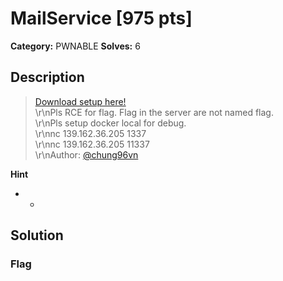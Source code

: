 # MailService [975 pts]

**Category:** PWNABLE
**Solves:** 6

## Description
>[Download setup here!](https://drive.google.com/file/d/1TII13qB0DORY0euis7Gp_zLlSFdPISe-/view?usp=share_link)</br>\r\nPls RCE for flag. Flag in the server are not named flag.<br>\r\nPls setup docker local for debug.<br>\r\nnc 139.162.36.205 1337</br>\r\nnc 139.162.36.205 11337</br>\r\nAuthor: [@chung96vn](https://twitter.com/chung96vn)

**Hint**
* -

## Solution

### Flag

